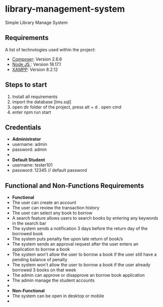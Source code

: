 
# library-management-system
Simple Library Manage System

## Requirements
A list of technologies used within the project:
* [Composer](https://getcomposer.org/): Version 2.6.6
* [Node JS ](https://nodejs.org/en): Version 18.17.1
* [XAMPP](https://www.apachefriends.org/): Version 8.2.12
  
## Steps to start
1. Install all requirements
2. import the database [lms.sql]
3. open dir folder of the project, press alt + d . open cmd
4. enter npm run start


## Credentials
* **Administrator**
* username: admin
* password: admin
* 
* **Default Student**
* username: tester101
* password: 12345 // default password

## Functional and Non-Functions Requirements
* **Functional**
* The user can create an account
* The user can review the transaction history
* The user can select any book to borrow
* A search feature  allows users to search books by entering any keywords in the search bar
* The system sends a notification 3 days before the return day of the borrowed book
* The system puts penalty fee upon late return of book/s
* The system sends an approval request after the user enters an application to borrow a book
* The system won't allow the user to borrow a book if the user still have a pending balance of penalty
* The system won't allow the user to borrow a book if the user already borrowed 3 books on that week
* The admin can approve or disapprove an borrow book application
* The admin manage the student accounts
*
* **Non-Functional**
* The system can be open in desktop or mobile
* 
